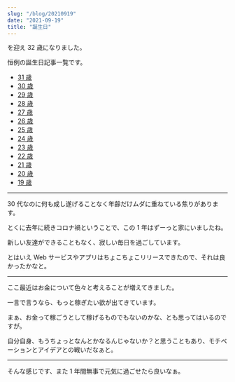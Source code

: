 ```yaml
---
slug: "/blog/20210919"
date: "2021-09-19"
title: "誕生日"
---
```


を迎え 32 歳になりました。

恒例の誕生日記事一覧です。

- [31 歳](https://kk-web.link/blog/20200919)
- [30 歳](https://kk-web.link/blog/20190919)
- [29 歳](https://kk-web.link/blog/20180919)
- [28 歳](http://piroshiki0919.blog116.fc2.com/blog-entry-1214.html)
- [27 歳](http://piroshiki0919.blog116.fc2.com/blog-entry-1173.html)
- [26 歳](http://piroshiki0919.blog116.fc2.com/blog-entry-1092.html)
- [25 歳](http://piroshiki0919.blog116.fc2.com/blog-entry-1073.html)
- [24 歳](http://piroshiki0919.blog116.fc2.com/blog-entry-1037.html)
- [23 歳](http://piroshiki0919.blog116.fc2.com/blog-entry-984.html)
- [22 歳](http://piroshiki0919.blog116.fc2.com/blog-entry-905.html)
- [21 歳](http://piroshiki0919.blog116.fc2.com/blog-entry-791.html)
- [20 歳](http://piroshiki0919.blog116.fc2.com/blog-entry-405.html)
- [19 歳](http://piroshiki0919.blog116.fc2.com/blog-entry-73.html)

---

30 代なのに何も成し遂げることなく年齢だけムダに重ねている焦りがあります。

とくに去年に続きコロナ禍ということで、この 1 年はずーっと家にいましたね。

新しい友達ができることもなく、寂しい毎日を過ごしています。

とはいえ Web サービスやアプリはちょこちょこリリースできたので、それは良かったかなと。

---

ここ最近はお金について色々と考えることが増えてきました。

一言で言うなら、もっと稼ぎたい欲が出てきています。

まぁ、お金って稼ごうとして稼げるものでもないのかな、とも思ってはいるのですが。

自分自身、もうちょっとなんとかなるんじゃないか？と思うこともあり、モチベーションとアイデアとの戦いだなぁと。

---

そんな感じです、また 1 年間無事で元気に過ごせたら良いなぁ。
